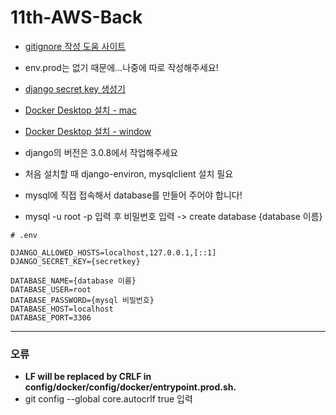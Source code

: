 # 11th-AWS-Back

- [gitignore 작성 도움 사이트](https://www.toptal.com/developers/gitignore)
- env.prod는 없기 때문에...나중에 따로 작성해주세요!

- [django secret key 생성기](https://miniwebtool.com/django-secret-key-generator/)

- [Docker Desktop 설치 - mac](https://docs.docker.com/desktop/mac/install/)
- [Docker Desktop 설치 - window](https://docs.docker.com/desktop/windows/install/)

- django의 버전은 3.0.8에서 작업해주세요
- 처음 설치할 때 django-environ, mysqlclient 설치 필요

- mysql에 직접 접속해서 database를 만들어 주어야 합니다!
- mysql -u root -p 입력 후 비밀번호 입력 -> create database {database 이름}
```
# .env

DJANGO_ALLOWED_HOSTS=localhost,127.0.0.1,[::1]
DJANGO_SECRET_KEY={secretkey}

DATABASE_NAME={database 이름}
DATABASE_USER=root
DATABASE_PASSWORD={mysql 비밀번호}
DATABASE_HOST=localhost
DATABASE_PORT=3306
```


-----

### 오류

- **LF will be replaced by CRLF in config/docker/config/docker/entrypoint.prod.sh.**
- git config --global core.autocrlf true 입력